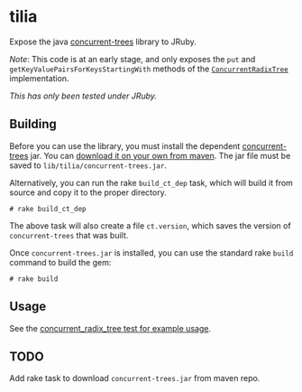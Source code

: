 # tilia
Expose the java [concurrent-trees](http://concurrent-trees.googlecode.com/) library to JRuby.

*Note*: This code is at an early stage, and only exposes the `put` and `getKeyValuePairsForKeysStartingWith` methods of the [`ConcurrentRadixTree`](http://concurrent-trees.googlecode.com/svn/concurrent-trees/javadoc/apidocs/com/googlecode/concurrenttrees/radix/ConcurrentRadixTree.html) implementation.  

*This has only been tested under JRuby.*

## Building 

Before you can use the library, you must install the dependent [concurrent-trees](http://concurrent-trees.googlecode.com) jar.  You can [download it on your own from maven](http://mvnrepository.com/artifact/com.googlecode.concurrent-trees/concurrent-trees/2.4.0).  The jar file must be saved to `lib/tilia/concurrent-trees.jar`.

Alternatively, you can run the rake `build_ct_dep` task, which will build it from source and copy it to the proper directory.
```
# rake build_ct_dep 
```
The above task will also create a file `ct.version`, which saves the version of `concurrent-trees` that was built.


Once `concurrent-trees.jar` is installed, you can use the standard rake `build` command to build the gem:

```
# rake build
```

## Usage

See the [concurrent_radix_tree test for example usage](https://github.com/twelve17/tilia/blob/master/test/tilia/test_concurrent_radix_tree.rb#L10).


## TODO

Add rake task to download `concurrent-trees.jar` from maven repo. 

